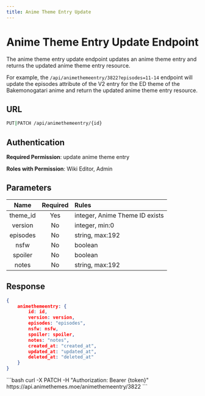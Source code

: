 ```yaml
---
title: Anime Theme Entry Update
---
```


<Block>

# Anime Theme Entry Update Endpoint

The anime theme entry update endpoint updates an anime theme entry and returns the updated anime theme entry resource.

For example, the `/api/animethemeentry/3822?episodes=11-14` endpoint will update the episodes attribute of the V2 entry for the ED theme of the Bakemonogatari anime and return the updated anime theme entry resource.

## URL

```sh
PUT|PATCH /api/animethemeentry/{id}
```

## Authentication

**Required Permission**: update anime theme entry

**Roles with Permission**: Wiki Editor, Admin

## Parameters

| Name     | Required | Rules                          |
| :------: | :------: | :----------------------------- |
| theme_id | Yes      | integer, Anime Theme ID exists |
| version  | No       | integer, min:0                 |
| episodes | No       | string, max:192                |
| nsfw     | No       | boolean                        |
| spoiler  | No       | boolean                        |
| notes    | No       | string, max:192                |

## Response

```json
{
    animethemeentry: {
        id: id,
        version: version,
        episodes: "episodes",
        nsfw: nsfw,
        spoiler: spoiler,
        notes: "notes",
        created_at: "created_at",
        updated_at: "updated_at",
        deleted_at: "deleted_at"
    }
}
```

<Example>

<CURL>
```bash
curl -X PATCH -H "Authorization: Bearer {token}" https://api.animethemes.moe/animethemeentry/3822
```
</CURL>

</Example>

</Block>
